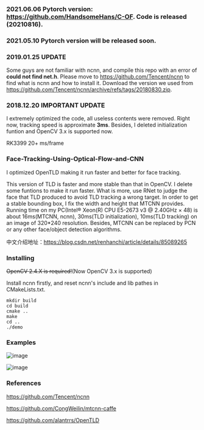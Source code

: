 ### 2021.06.06 Pytorch version: https://github.com/HandsomeHans/C-OF. Code is released (20210816).

### 2021.05.10 Pytorch version will be released soon.

### 2019.01.25 UPDATE

Some guys are not familiar with ncnn, and compile this repo with an error of **could not find net.h**. Please move to https://github.com/Tencent/ncnn to find what is ncnn and how to install it. Download the version we used from https://github.com/Tencent/ncnn/archive/refs/tags/20180830.zip.

### 2018.12.20 IMPORTANT UPDATE

I extremely optimized the code, all useless contents were removed. Right now, tracking speed is approximate **3ms**. Besides, I deleted initialization funtion and OpenCV 3.x is supported now. 

RK3399 20+ ms/frame

### Face-Tracking-Using-Optical-Flow-and-CNN

I optimized OpenTLD making it run faster and better for face tracking.

This version of TLD is faster and more stable than that in OpenCV. I delete some funtions to make it run faster. What is more, use RNet to judge the face that TLD produced to avoid TLD tracking a wrong target. In order to get a stable bounding box, I fix the width and height that MTCNN provides. Running time on my PC(Intel® Xeon(R) CPU E5-2673 v3 @ 2.40GHz × 48) is about 16ms(MTCNN, ncnn), 30ms(TLD initialization), 10ms(TLD tracking) on an image of 320*240 resolution. Besides, MTCNN can be replaced by PCN or any other face/object detection algorithms.

中文介绍地址：https://blog.csdn.net/renhanchi/article/details/85089265

### Installing

~~OpenCV 2.4.X is required!~~(Now OpenCV 3.x is supported)

Install ncnn firstly, and reset ncnn's include and lib pathes in CMakeLists.txt.

```shell
mkdir build
cd build
cmake ..
make
cd ..
./demo
```

### Examples

![image](https://github.com/HandsomeHans/Face-Tracking-Based-on-OpenTLD-and-RNet/blob/master/example/saved_1.gif)

![image](https://github.com/HandsomeHans/Face-Tracking-Based-on-OpenTLD-and-RNet/blob/master/example/saved_.gif)

### References

https://github.com/Tencent/ncnn

https://github.com/CongWeilin/mtcnn-caffe

https://github.com/alantrrs/OpenTLD
